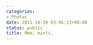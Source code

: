 ```yaml
---
categories:
- Photos
date: 2011-10-30 03:06:13+00:00
status: public
title: Mmm, mints.
---
```






